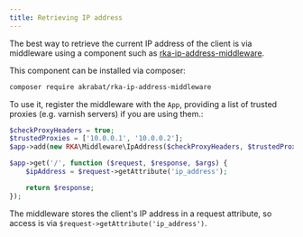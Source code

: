 ```yaml
---
title: Retrieving IP address
---
```


The best way to retrieve the current IP address of the client is via middleware using
a component such as [rka-ip-address-middleware](https://github.com/akrabat/rka-ip-address-middleware).

This component can be installed via composer:

```bash
composer require akrabat/rka-ip-address-middleware
```

To use it, register the middleware with the <code>App</code>, providing a list
of trusted proxies (e.g. varnish servers) if you are using them.:

```php
$checkProxyHeaders = true;
$trustedProxies = ['10.0.0.1', '10.0.0.2'];
$app->add(new RKA\Middleware\IpAddress($checkProxyHeaders, $trustedProxies));

$app->get('/', function ($request, $response, $args) {
    $ipAddress = $request->getAttribute('ip_address');

    return $response;
});
```

The middleware stores the client's IP address in a request attribute, so access
is via <code>$request->getAttribute('ip_address')</code>.